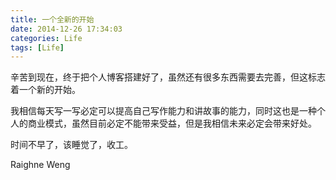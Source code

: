 ```yaml
---
title: 一个全新的开始
date: 2014-12-26 17:34:03
categories: Life
tags: [Life]
---
```


辛苦到现在，终于把个人博客搭建好了，虽然还有很多东西需要去完善，但这标志着一个新的开始。

<!--more-->

我相信每天写一写必定可以提高自己写作能力和讲故事的能力，同时这也是一种个人的商业模式，虽然目前必定不能带来受益，但是我相信未来必定会带来好处。

时间不早了，该睡觉了，收工。

Raighne Weng
